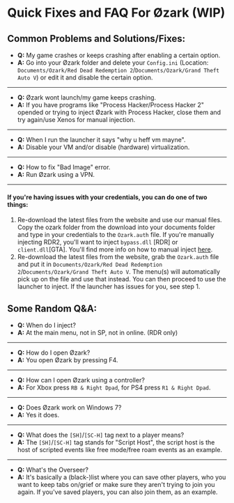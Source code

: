 # Quick Fixes and FAQ For Øzark (WIP)


## Common Problems and Solutions/Fixes:
- **Q:** My game crashes or keeps crashing after enabling a certain option.
- **A:** Go into your Øzark folder and delete your `Config.ini` (Location: `Documents/Ozark/Red Dead Redemption 2`/`Documents/Ozark/Grand Theft Auto V`) or edit it and disable the certain option.
___
- **Q:** Øzark wont launch/my game keeps crashing.
- **A:** If you have programs like "Process Hacker/Process Hacker 2" opended or trying to inject Øzark with Process Hacker, close them and try again/use Xenos for manual injection.
___
- **Q:** When I run the launcher it says "why u heff vm mayne".
- **A:** Disable your VM and/or disable (hardware) virtualization.
___
- **Q:** How to fix "Bad Image" error.
- **A:** Run Øzark using a VPN.
___
#### If you're having issues with your credentials, you can do one of two things:
1. Re-download the latest files from the website and use our manual files. Copy the ozark folder from the download into your documents folder and type in your credentials to the `Ozark.auth` file. If you're manually injecting RDR2, you'll want to inject `bypass.dll` [RDR] or `client.dll`[GTA]. You'll find more info on how to manual inject [here](https://github.com/GHXIIST/Ozark-Guides/blob/master/General%20Guides/How%20to%20manual%20inject%20%C3%98zark.md).
2. Re-download the latest files from the website, grab the `Ozark.auth` file and put it in `Documents/Ozark/Red Dead Redemption 2`/`Documents/Ozark/Grand Theft Auto V`. The menu(s) will automatically pick up on the file and use that instead. You can then proceed to use the launcher to inject. If the launcher has issues for you, see step 1.



## Some Random Q&A:
- **Q:** When do I inject?
- **A:** At the main menu, not in SP, not in online. (RDR only)
___
- **Q:** How do I open Øzark?
- **A:** You open Øzark by pressing F4.
___
- **Q:** How can I open Øzark using a controller?
- **A:** For Xbox press `RB & Right Dpad`, for PS4 press `R1 & Right Dpad`.
___
- **Q:** Does Øzark work on Windows 7?
- **A:** Yes it does.
___
- **Q:** What does the `[SH]`/`[SC-H]` tag next to a player means?
- **A:** The `[SH]`/`[SC-H]` tag stands for "Script Host", the script host is the host of scripted events like free mode/free roam events as an example.
___
- **Q:** What's the Overseer?
- **A:** It's basically a (black-)list where you can save other players, who you want to keep tabs on/grief or make sure they aren't trying to join you again. If you've saved players, you can also join them, as an example.